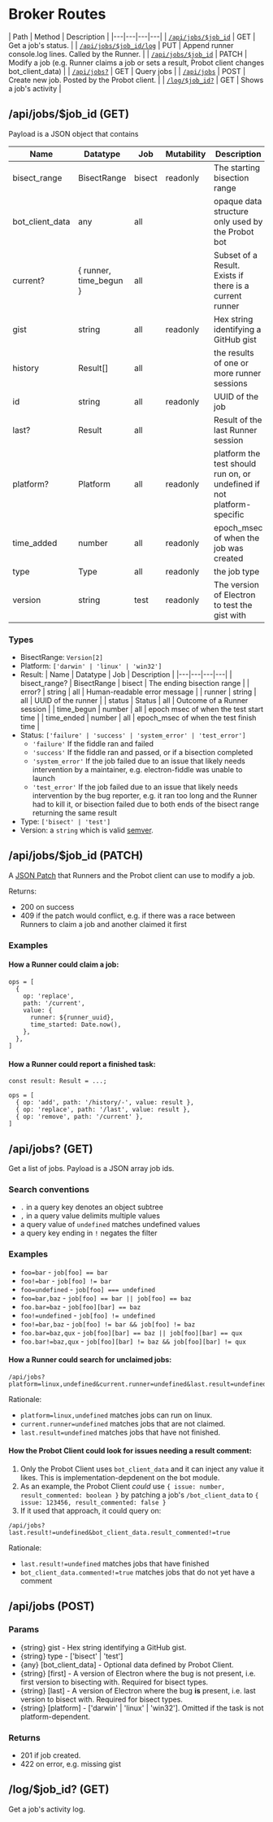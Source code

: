# Broker Routes

| Path | Method | Description |
|---|---|---|---|
| [`/api/jobs/$job_id`](#apijobsjob_id-GET) | GET | Get a job's status. |
| [`/api/jobs/$job_id/log`](#FIXME) | PUT | Append runner console.log lines. Called by the Runner. |
| [`/api/jobs/$job_id`](#apijobsjob_id-PATCH) | PATCH | Modify a job (e.g. Runner claims a job or sets a result, Probot client changes bot_client_data) |
| [`/api/jobs?`](#apijobs-GET) | GET  | Query jobs |
| [`/api/jobs`](#apijobs-POST) | POST | Create new job.  Posted by the Probot client. |
| [`/log/$job_id?`](#logjob_id-GET) | GET | Shows a job's activity |

## /api/jobs/$job_id (GET)

Payload is a JSON object that contains

| Name | Datatype | Job | Mutability | Description |
|---|---|---|---|---|
| bisect_range | BisectRange | bisect | readonly | The starting bisection range |
| bot_client_data | any | all | | opaque data structure only used by the Probot bot
| current? | { runner, time_begun } | all | | Subset of a Result. Exists if there is a current runner |
| gist | string | all | readonly | Hex string identifying a GitHub gist |
| history | Result[] | all | | the results of one or more runner sessions |
| id | string | all | readonly | UUID of the job |
| last? | Result | all | | Result of the last Runner session |
| platform? | Platform | all | readonly | platform the test should run on, or undefined if not platform-specific |
| time_added | number | all | readonly| epoch_msec of when the job was created |
| type | Type | all | readonly | the job type |
| version | string | test | readonly | The version of Electron to test the gist with |

### Types

* BisectRange: `Version[2]`
* Platform: `['darwin' | 'linux' | 'win32']`
* Result:
  | Name | Datatype | Job | Description |
  |---|---|---|---|
  | bisect_range? | BisectRange | bisect | The ending bisection range |
  | error? | string | all | Human-readable error message |
  | runner | string | all | UUID of the runner |
  | status | Status | all | Outcome of a Runner session |
  | time_begun | number | all | epoch msec of when the test start time |
  | time_ended | number | all | epoch_msec of when the test finish time |
* Status: `['failure' | 'success' | 'system_error' | 'test_error']`
    * `'failure'` If the fiddle ran and failed
    * `'success'` If the fiddle ran and passed, or if a bisection completed
    * `'system_error'` If the job failed due to an issue that likely needs intervention by a maintainer, e.g. electron-fiddle was unable to launch
    * `'test_error'` If the job failed due to an issue that likely needs intervention by the bug reporter, e.g. it ran too long and the Runner had to kill it, or bisection failed due to both ends of the bisect range returning the same result
* Type: `['bisect' | 'test']`
* Version: a `string` which is valid [semver](https://semver.org/).


## /api/jobs/$job_id (PATCH)

A [JSON Patch](http://jsonpatch.com/) that Runners and the Probot client can use to modify a job.

Returns:
* 200 on success
* 409 if the patch would conflict, e.g. if there was a race between Runners to claim a job and another claimed it first

### Examples

#### How a Runner could claim a job:

```js=
ops = [
  {
    op: 'replace',
    path: '/current',
    value: {
      runner: ${runner_uuid},
      time_started: Date.now(),
    },
  },
]
```

#### How a Runner could report a finished task:

```js=
const result: Result = ...;

ops = [
  { op: 'add', path: '/history/-', value: result },
  { op: 'replace', path: '/last', value: result },
  { op: 'remove', path: '/current' },
]
```

## /api/jobs? (GET)

Get a list of jobs. Payload is a JSON array job ids.

### Search conventions

- `.` in a query key denotes an object subtree
- `,` in a query value delimits multiple values
- a query value of `undefined` matches undefined values
- a query key ending in `!` negates the filter

### Examples

- `foo=bar`          - `job[foo] == bar`
- `foo!=bar`         - `job[foo] != bar`
- `foo=undefined`    - `job[foo] === undefined`
- `foo=bar,baz`      - `job[foo] == bar || job[foo] == baz`
- `foo.bar=baz`      - `job[foo][bar] == baz`
- `foo!=undefined`   - `job[foo] != undefined`
- `foo!=bar,baz`     - `job[foo] != bar && job[foo] != baz`
- `foo.bar=baz,qux`  - `job[foo][bar] == baz || job[foo][bar] == qux`
- `foo.bar!=baz,qux` - `job[foo][bar] != baz && job[foo][bar] != qux`

#### How a Runner could search for unclaimed jobs:

```=
/api/jobs?platform=linux,undefined&current.runner=undefined&last.result=undefined
```

Rationale:
* `platform=linux,undefined` matches jobs can run on linux.
* `current.runner=undefined` matches jobs that are not claimed.
* `last.result=undefined` matches jobs that have not finished.

#### How the Probot Client could look for issues needing a result comment:

1. Only the Probot Client uses `bot_client_data` and it can inject any value it likes. This is implementation-depdenent on the bot module.
2. As an example, the Probot Client *could* use `{ issue: number, result_commented: boolean }` by patching a job's `/bot_client_data` to `{ issue: 123456, result_commented: false }`
3. If it used that approach, it could query on:

```=
/api/jobs?last.result!=undefined&bot_client_data.result_commented!=true
```

Rationale:
* `last.result!=undefined` matches jobs that have finished
* `bot_client_data.commented!=true` matches jobs that do not yet have a comment

## /api/jobs (POST)

### Params
* {string} gist - Hex string identifying a GitHub gist.
* {string} type - ['bisect' | 'test']
* {any} [bot_client_data] - Optional data defined by Probot Client.
* {string} [first] - A version of Electron where the bug is not present, i.e. first version to bisecting with. Required for bisect types.
* {string} [last] - A version of Electron where the bug **is** present, i.e. last version to bisect with. Required for bisect types.
* {string} [platform] - ['darwin' | 'linux' | 'win32']. Omitted if the task is not platform-dependent.

### Returns
* 201 if job created.
* 422 on error, e.g. missing gist


## /log/$job_id? (GET)

Get a job's activity log.
